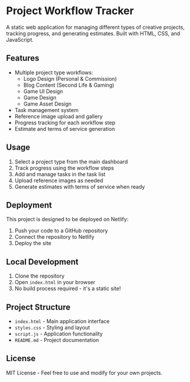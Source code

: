 # Project Workflow Tracker

A static web application for managing different types of creative projects, tracking progress, and generating estimates. Built with HTML, CSS, and JavaScript.

## Features

- Multiple project type workflows:
  - Logo Design (Personal & Commission)
  - Blog Content (Second Life & Gaming)
  - Game UI Design
  - Game Design
  - Game Asset Design
- Task management system
- Reference image upload and gallery
- Progress tracking for each workflow step
- Estimate and terms of service generation

## Usage

1. Select a project type from the main dashboard
2. Track progress using the workflow steps
3. Add and manage tasks in the task list
4. Upload reference images as needed
5. Generate estimates with terms of service when ready

## Deployment

This project is designed to be deployed on Netlify:

1. Push your code to a GitHub repository
2. Connect the repository to Netlify
3. Deploy the site

## Local Development

1. Clone the repository
2. Open `index.html` in your browser
3. No build process required - it's a static site!

## Project Structure

- `index.html` - Main application interface
- `styles.css` - Styling and layout
- `script.js` - Application functionality
- `README.md` - Project documentation

## License

MIT License - Feel free to use and modify for your own projects.
